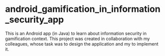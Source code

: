 # android_gamification_in_information_security_app
This is an Android app (in Java) to learn about information security in gamification context.
This project was created in collaboration with my colleagues,
 whose task was to design the application and my to implement it.